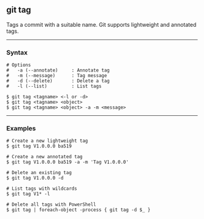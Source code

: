 ## git tag
Tags a commit with a suitable name. Git supports lightweight and annotated 
tags. 

-------------------------------------------------------------------------------

### Syntax
```shell
# Options
#   -a (--annotate)     : Annotate tag
#   -m (--message)      : Tag message
#   -d (--delete)       : Delete a tag
#   -l (--list)         : List tags

$ git tag <tagname> <-l or -d>                
$ git tag <tagname> <object>                 
$ git tag <tagname> <object> -a -m <message>
```

-------------------------------------------------------------------------------

### Examples
```shell
# Create a new lightweight tag
$ git tag V1.0.0.0 ba519

# Create a new annotated tag
$ git tag V1.0.0.0 ba519 -a -m 'Tag V1.0.0.0'

# Delete an existing tag
$ git tag V1.0.0.0 -d

# List tags with wildcards
$ git tag V1* -l

# Delete all tags with PowerShell
$ git tag | foreach-object -process { git tag -d $_ }
```
